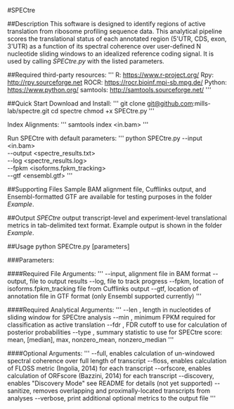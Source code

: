 #SPECtre

##Description
This software is designed to identify regions of active translation from ribosome profiling sequence data. This analytical pipeline scores the translational status of each annotated region (5'UTR, CDS, exon, 3'UTR) as a function of its spectral coherence over user-defined N nucleotide sliding windows to an idealized reference coding signal. It is used by calling *SPECtre.py* with the listed parameters.

##Required third-party resources:
'''
R:			https://www.r-project.org/
Rpy:		http://rpy.sourceforge.net
ROCR:		https://rocr.bioinf.mpi-sb.mpg.de/
Python:		https://www.python.org/
samtools:	http://samtools.sourceforge.net/
'''

##Quick Start
Download and Install:
'''
git clone git@github.com:mills-lab/spectre.git
cd spectre
chmod +x SPECtre.py
'''

Index Alignments:
'''
samtools index <in.bam>
'''

Run SPECtre with default parameters:
'''
python SPECtre.py --input <in.bam> \
				  --output <spectre_results.txt> \
				  --log <spectre_results.log> \
				  --fpkm <isoforms.fpkm_tracking> \
				  --gtf <ensembl.gtf>
'''

##Supporting Files
Sample BAM alignment file, Cufflinks output, and Ensembl-formatted GTF are available for testing purposes in the folder *Example*.

##Output
*SPECtre* output transcript-level and experiment-level translational metrics in tab-delimited text format. Example output is shown in the folder *Example*.

##Usage
python SPECtre.py [parameters]

###Parameters:

####Required File Arguments:
'''
	--input, alignment file in BAM format
	--output, file to output results
	--log, file to track progress
	--fpkm, location of isoforms.fpkm_tracking file from Cufflinks output
	--gtf, location of annotation file in GTF format (only Ensembl supported currently)
'''

####Required Analytical Arguments:
'''
	--len <INTEGER>, length in nucleotides of sliding window for SPECtre analysis
	--min <FLOAT>, minimum FPKM required for classification as active translation
	--fdr <FLOAT>, FDR cutoff to use for calculation of posterior probabilities
	--type <STRING>, summary statistic to use for SPECtre score: mean, [median], max, nonzero_mean, nonzero_median
'''

####Optional Arguments:
'''
	--full, enables calculation of un-windowed spectral coherence over full length of transcript
	--floss, enables calculation of FLOSS metric (Ingolia, 2014) for each transcript
	--orfscore, enables calculation of ORFscore (Bazzini, 2014) for each transcript
	--discovery, enables "Discovery Mode" see README for details (not yet supported)
	--sanitize, removes overlapping and proximally-located transcripts from analyses
	--verbose, print additional optional metrics to the output file
'''
